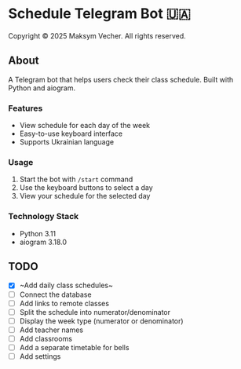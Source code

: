 # Schedule Telegram Bot 🇺🇦

Copyright © 2025 Maksym Vecher. All rights reserved.

## About

A Telegram bot that helps users check their class schedule. Built with Python and aiogram.

### Features

- View schedule for each day of the week
- Easy-to-use keyboard interface
- Supports Ukrainian language

### Usage

1. Start the bot with `/start` command
2. Use the keyboard buttons to select a day
3. View your schedule for the selected day

### Technology Stack

- Python 3.11
- aiogram 3.18.0

## TODO

- [x] ~Add daily class schedules~
- [ ] Connect the database
- [ ] Add links to remote classes
- [ ] Split the schedule into numerator/denominator
- [ ] Display the week type (numerator or denominator)
- [ ] Add teacher names
- [ ] Add classrooms
- [ ] Add a separate timetable for bells
- [ ] Add settings
